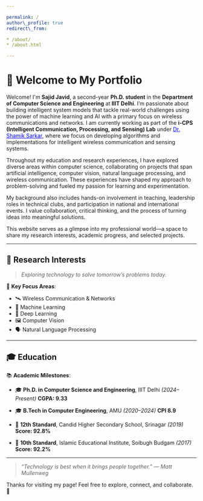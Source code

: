 ```yaml
---

permalink: /
author\_profile: true
redirect\_from:

* /about/
* /about.html

---
```


# 👋 Welcome to My Portfolio

Welcome! I'm **Sajid Javid**, a second-year **Ph.D. student** in the **Department of Computer Science and Engineering** at **IIIT Delhi**. I’m passionate about building intelligent system models that tackle real-world challenges using the power of machine learning and AI with a primary focus on wireless communications and networks. I am currently working as part of the **i-CPS (Intelligent Communication, Processing, and Sensing) Lab** under <a href="https://shamikdesarkar.wixsite.com/shamiksworks/research" style="color:blue;">Dr. Shamik Sarkar</a>, where we focus on developing algorithms and implementations for intelligent wireless communication and sensing systems.

Throughout my education and research experiences, I have explored diverse areas within computer science, collaborating on projects that span artificial intelligence, computer vision, natural language processing, and wireless communication. These experiences have shaped my approach to problem-solving and fueled my passion for learning and experimentation.

My background also includes hands-on involvement in teaching, leadership roles in technical clubs, and participation in national and international events. I value collaboration, critical thinking, and the process of turning ideas into meaningful solutions.

This website serves as a glimpse into my professional world—a space to share my research interests, academic progress, and selected projects.

---

## 🌟 Research Interests

> *Exploring technology to solve tomorrow’s problems today.*

🎯 **Key Focus Areas**:

* 🛰️ Wireless Communication & Networks
* 🤖 Machine Learning
* 🧠 Deep Learning
* 🖼️ Computer Vision
* 🗣️ Natural Language Processing

---

## 🎓 Education

📚 **Academic Milestones**:

* 🎓 **Ph.D. in Computer Science and Engineering**, IIIT Delhi *(2024–Present)*
  **CGPA: 9.33**

* 🎓 **B.Tech in Computer Engineering**, AMU *(2020–2024)*
  **CPI 8.9**

* 🏫 **12th Standard**, Candid Higher Secondary School, Srinagar *(2019)*
  **Score: 92.8%**

* 🏫 **10th Standard**, Islamic Educational Institute, Soibugh Budgam *(2017)*
  **Score: 92.2%**

---

> *“Technology is best when it brings people together.” — Matt Mullenweg*

Thanks for visiting my page! Feel free to explore, connect, and collaborate. 🚀
